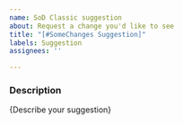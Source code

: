 ```yaml
---
name: SoD Classic suggestion
about: Request a change you'd like to see
title: "[#SomeChanges Suggestion]"
labels: Suggestion
assignees: ''

---
```


### Description
{Describe your suggestion}
